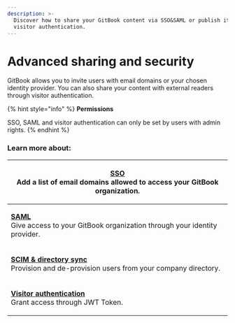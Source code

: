 ```yaml
---
description: >-
  Discover how to share your GitBook content via SSO&SAML or publish it through
  visitor authentication.
---
```


# Advanced sharing and security

GitBook allows you to invite users with email domains or your chosen identity provider. You can also share your content with external readers through visitor authentication.&#x20;

{% hint style="info" %}
**Permissions**

SSO, SAML and visitor authentication can only be set by users with admin rights.
{% endhint %}

### **Learn more about:**&#x20;

| <p><a href="sso-and-saml.md"><strong>SSO</strong> </a><br>Add a list of email domains allowed to access your GitBook organization.</p>                                        |
| ----------------------------------------------------------------------------------------------------------------------------------------------------------------------------- |
| <p><a href="saml.md"><strong>SAML</strong></a><br>Give access to your GitBook organization through your identity provider.</p>                                                |
| <p><strong></strong><a href="scim-and-directory-sync.md"><strong>SCIM &#x26; directory sync</strong></a><br>Provision and de-provision users from your company directory.</p> |
| <p><strong></strong><a href="visitor-authentication.md"><strong>Visitor authentication</strong></a> <strong></strong> <br>Grant access through JWT Token.</p>                 |
